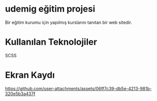 # udemig eğitim projesi

Bir eğitim kurumu için yapılmış kurslarını tanıtan bir web sitedir.


# Kullanılan Teknolojiler

SCSS

# Ekran Kaydı



https://github.com/user-attachments/assets/06ff7c39-db5e-4213-981b-320e5b3a437f

